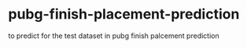 # pubg-finish-placement-prediction
to predict for the test dataset in pubg finish palcement prediction

